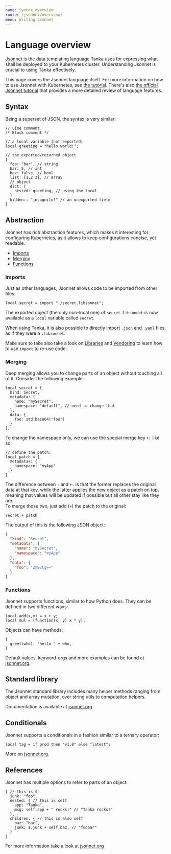 ```yaml
---
name: Syntax overview
route: /jsonnet/overview/
menu: Writing Jsonnet
---
```


# Language overview

[Jsonnet](https://jsonnet.org) is the data templating language Tanka uses for
expressing what shall be deployed to your Kubernetes cluster. Understanding
Jsonnet is crucial to using Tanka effectively.

This page covers the Jsonnet language itself. For more information on how to
use Jsonnet with Kubernetes, see [the tutorial](/tutorial/jsonnet). There's
also [the official Jsonnet tutorial](https://jsonnet.org/learning/tutorial.html)
that provides a more detailed review of language features.

## Syntax

Being a superset of JSON, the syntax is very similar:

```jsonnet
// Line comment
/* Block comment */

// a local variable (not exported)
local greeting = "hello world!";

// the exported/returned object
{
  foo: "bar", // string
  bar: 5, // int
  baz: false, // bool
  list: [1,2,3], // array
  // object
  dict: {
    nested: greeting, // using the local
  }
  hidden:: "incognito!" // an unexported field
}
```

## Abstraction

Jsonnet has rich abstraction features, which makes it interesting for
configuring Kubernetes, as it allows to keep configurations concise, yet
readable.

- [Imports](#imports)
- [Merging](#merging)
- [Functions](#functions)

### Imports

Just as other languages, Jsonnet allows code to be imported from other files:

```jsonnet
local secret = import "./secret.libsonnet";
```

The exported object (the only non-local one) of `secret.libsonnet` is now
available as a `local` variable called `secret`.

When using Tanka, it is also possible to directly import `.json` and `.yaml`
files, as if they were a `.libsonnet`.

Make sure to take also take a look on [Libraries](libraries.md) and
[Vendoring](vendoring.md) to learn how to use `import` to re-use code.

### Merging

Deep merging allows you to change parts of an object without touching all of it.
Consider the following example:

```jsonnet{5,1-2}
local secret = {
  kind: Secret,
  metadata: {
    name: "mySecret",
    namespace: "default", // need to change that
  },
  data: {
    foo: std.base64("foo")
  }
};
```

To change the namespace only, we can use the special merge key `+:` like so:

```jsonnet
// define the patch:
local patch = {
  metadata+: {
    namespace: "myApp"
  }
}
```

The difference between `:` and `+:` is that the former replaces the original
data at that key, while the latter applies the new object as a patch on top,
meaning that values will be updated if possible but all other stay like they
are.  
To merge those two, just add (`+`) the patch to the original:

```jsonnet
secret + patch
```

The output of this is the following JSON object:

```json
{
  "kind": "Secret",
  "metadata": {
    "name": "mySecret",
    "namespace": "myApp"
  },
  "data": {
    "foo": "Zm9vCg=="
  }
}
```

### Functions

Jsonnet supports functions, similar to how Python does. They can be defined in
two different ways:

```jsonnet
local add(x,y) = x + y;
local mul = (function(x, y) x * y);
```

Objects can have methods:

```jsonnet
{
  greet(who): "hello " + who,
}
```

Default values, keyword-args and more examples can be found at
[jsonnet.org](https://jsonnet.org/learning/tutorial.html#functions).

## Standard library

The Jsonnet standard library includes many helper methods ranging from object
and array mutation, over string utils to computation helpers.

Documentation is available at
[jsonnet.org](https://jsonnet.org/ref/stdlib.html).

## Conditionals

Jsonnet supports a conditionals in a fashion similar to a ternary operator:

```jsonnet
local tag = if prod then "v1.0" else "latest";
```

More on [jsonnet.org](https://jsonnet.org/learning/tutorial.html#conditionals).

## References

Jsonnet has multiple options to refer to parts of an object:

```jsonnet
{ // this is $
  junk: "foo",
  nested: { // this is self
    app: "Tanka",
    msg: self.app + " rocks!" // "Tanka rocks!"
  },
  children: { // this is also self
    baz: "bar",
    junk: $.junk + self.baz, // "foobar"
  }
}
```

For more information take a look at
[jsonnet.org](https://jsonnet.org/learning/tutorial.html#references)

